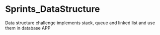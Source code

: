 # Sprints_DataStructure
Data structure challenge implements  stack, queue and linked list and use them in database APP
